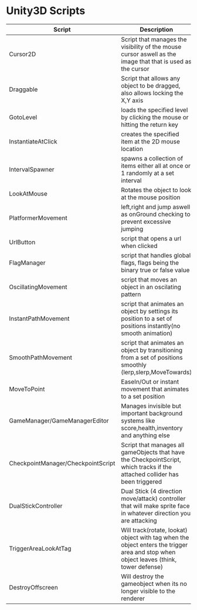 Unity3D Scripts
===============

Script|Description
----|-----------
Cursor2D|Script that manages the visibility of the mouse cursor aswell as the image that that is used as the cursor
Draggable|Script that allows any object to be dragged, also allows locking the X,Y axis
GotoLevel|loads the specified level by clicking the mouse or hitting the return key
InstantiateAtClick|creates the specified item at the 2D mouse location
IntervalSpawner|spawns a collection of items either all at once or 1 randomly at a set interval
LookAtMouse|Rotates the object to look at the mouse position
PlatformerMovement|left,right and jump aswell as onGround checking to prevent excessive jumping
UrlButton|script that opens a url when clicked
FlagManager|script that handles global flags, flags being the binary true or false value
OscillatingMovement|script that moves an object in an oscilating pattern
InstantPathMovement|script that animates an object by settings its position to a set of positions instantly(no smooth animation)
SmoothPathMovement|script that animates an object by transitioning from a set of positions smoothly (lerp,slerp,MoveTowards)
MoveToPoint|EaseIn/Out or instant movement that animates to a set position
GameManager/GameManagerEditor|Manages invisible but important background systems like score,health,inventory and anything else
CheckpointManager/CheckpointScript|Script that manages all gameObjects that have the CheckpointScript, which tracks if the attached collider has been triggered
DualStickController|Dual Stick (4 direction move/attack) controller that will make sprite face in whatever direction you are attacking
TriggerAreaLookAtTag|Will track(rotate, lookat) object with tag when the object enters the trigger area and stop when object leaves (think, tower defense)
DestroyOffscreen|Will destroy the gameobject when its no longer visible to the renderer
